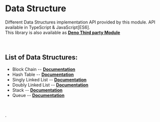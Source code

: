 # Data Structure

Different Data Structures implementation API provided by this module.
API available in TypeScript & JavaScript[ES6].
<br>
This library is also available as **[Deno Third party Module](https://deno.land/x/datastructure)**

<br>

## List of Data Structures:

* Block Chain  --  **[Documentation](https://deno.land/x/datastructure/blockChain#blockChain-api)**
* Hash Table  --  **[Documentation](https://deno.land/x/datastructure/hashTable#hash-table-api)**
* Singly Linked List  --  **[Documentation](https://deno.land/x/datastructure/linkedList/singly#singly-linked-list-api)**
* Doubly Linked List  --  **[Documentation](https://deno.land/x/datastructure/linkedList/doubly#doubly-linked-list-api)**
* Stack  --  **[Documentation](https://deno.land/x/datastructure/stack#stack-api)**
* Queue  --  **[Documentation](https://deno.land/x/datastructure/queue#queue-api)**

<br>
<br>
 . 